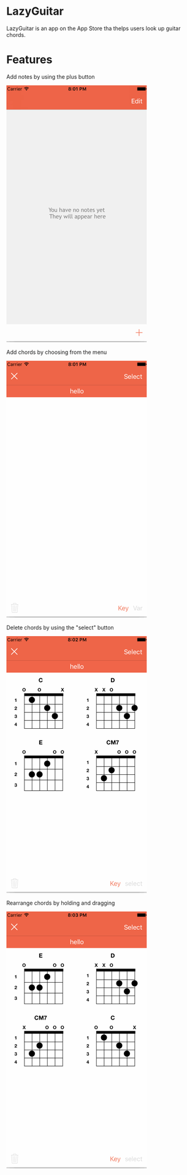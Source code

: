 # LazyGuitar


LazyGuitar is an app on the App Store tha thelps users look up guitar chords.

# Features
Add notes by using the plus button

![demo1](/images/demo1.gif)

Add chords by choosing from the menu

![demo2](/images/demo2.gif)

Delete chords by using the "select" button

![demo3](/images/demo3.gif)

Rearrange chords by holding and dragging

![demo4](/images/demo4.gif)
